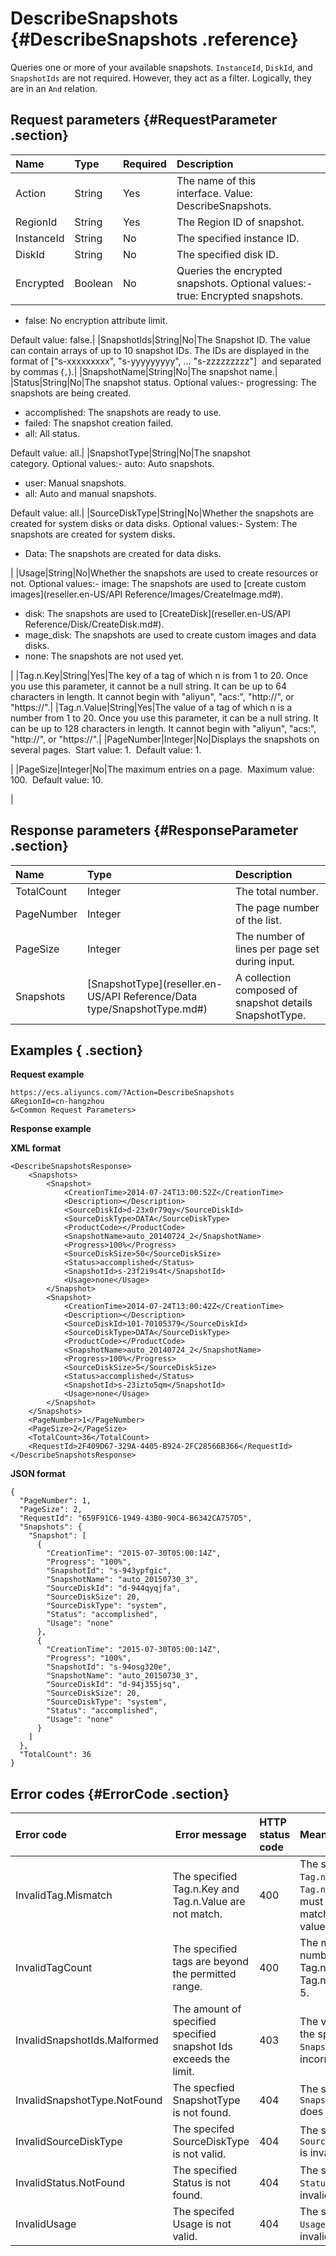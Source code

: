 # DescribeSnapshots {#DescribeSnapshots .reference}

Queries one or more of your available snapshots. `InstanceId`, `DiskId`, and  `SnapshotIds` are not required. However, they act as a filter. Logically, they are in an `And` relation.

## Request parameters {#RequestParameter .section}

|Name|Type|Required|Description|
|:---|:---|:-------|:----------|
|Action|String|Yes|The name of this interface. Value: DescribeSnapshots.|
|RegionId|String|Yes|The Region ID of snapshot.|
|InstanceId|String|No|The specified instance ID.|
|DiskId|String|No|The specified disk ID.|
|Encrypted|Boolean|No|Queries the encrypted snapshots. Optional values:-   true: Encrypted snapshots.
-   false: No encryption attribute limit.

Default value: false.|
|SnapshotIds|String|No|The Snapshot ID. The value can contain arrays of up to 10 snapshot IDs. The IDs are displayed in the format of \["s-xxxxxxxxx", "s-yyyyyyyyy", … "s-zzzzzzzzz"\]  and separated by commas \(`,`\).|
|SnapshotName|String|No|The snapshot name.|
|Status|String|No|The snapshot status. Optional values:-   progressing: The snapshots are being created.
-   accomplished: The snapshots are ready to use.
-   failed: The snapshot creation failed.
-   all: All status.

Default value: all.|
|SnapshotType|String|No|The snapshot category. Optional values:-   auto: Auto snapshots.
-   user: Manual snapshots.
-   all: Auto and manual snapshots.

Default value: all.|
|SourceDiskType|String|No|Whether the snapshots are created for system disks or data disks. Optional values:-   System: The snapshots are created for system disks.
-   Data: The snapshots are created for data disks.

|
|Usage|String|No|Whether the snapshots are used to create resources or not. Optional values:-   image: The snapshots are used to [create custom images](reseller.en-US/API Reference/Images/CreateImage.md#).
-   disk: The snapshots are used to [CreateDisk](reseller.en-US/API Reference/Disk/CreateDisk.md#).
-   mage\_disk: The snapshots are used to create custom images and data disks.
-   none: The snapshots are not used yet.

|
|Tag.n.Key|String|Yes|The key of a tag of which n is from 1 to 20. Once you use this parameter, it cannot be a null string. It can be up to 64 characters in length. It cannot begin with "aliyun", "acs:", "http://", or "https://".|
|Tag.n.Value|String|Yes|The value of a tag of which n is a number from 1 to 20. Once you use this parameter, it can be a null string. It can be up to 128 characters in length. It cannot begin with "aliyun", "acs:", "http://", or "https://".|
|PageNumber|Integer|No|Displays the snapshots on several pages.  Start value: 1.  Default value: 1.

|
|PageSize|Integer|No|The maximum entries on a page.  Maximum value: 100.  Default value: 10.

|

## Response parameters {#ResponseParameter .section}

|Name|Type|Description|
|:---|:---|:----------|
|TotalCount|Integer|The total number.|
|PageNumber|Integer|The page number of the list.|
|PageSize|Integer|The number of lines per page set during input.|
|Snapshots|[SnapshotType](reseller.en-US/API Reference/Data type/SnapshotType.md#)|A collection composed of snapshot details SnapshotType.|

## Examples { .section}

**Request example** 

```
https://ecs.aliyuncs.com/?Action=DescribeSnapshots
&RegionId=cn-hangzhou
&<Common Request Parameters>
```

**Response example** 

**XML format** 

```
<DescribeSnapshotsResponse>
    <Snapshots>
        <Snapshot>
            <CreationTime>2014-07-24T13:00:52Z</CreationTime>
            <Description></Description>
            <SourceDiskId>d-23x0r79qy</SourceDiskId>
            <SourceDiskType>DATA</SourceDiskType>
            <ProductCode></ProductCode>
            <SnapshotName>auto_20140724_2</SnapshotName>
            <Progress>100%</Progress>
            <SourceDiskSize>50</SourceDiskSize>
            <Status>accomplished</Status>
            <SnapshotId>s-23f2i9s4t</SnapshotId>
            <Usage>none</Usage>
        </Snapshot>
        <Snapshot>
            <CreationTime>2014-07-24T13:00:42Z</CreationTime>
            <Description></Description>
            <SourceDiskId>101-70105379</SourceDiskId>
            <SourceDiskType>DATA</SourceDiskType>
            <ProductCode></ProductCode>
            <SnapshotName>auto_20140724_2</SnapshotName>
            <Progress>100%</Progress>
            <SourceDiskSize>5</SourceDiskSize>
            <Status>accomplished</Status>
            <SnapshotId>s-23izto5qm</SnapshotId>
            <Usage>none</Usage>
        </Snapshot>
    </Snapshots>
    <PageNumber>1</PageNumber>
    <PageSize>2</PageSize>
    <TotalCount>36</TotalCount>
    <RequestId>2F409D67-329A-4405-B924-2FC28566B366</RequestId>
</DescribeSnapshotsResponse>
```

**JSON format** 

```
{
  "PageNumber": 1,
  "PageSize": 2,
  "RequestId": "659F91C6-1949-43B0-90C4-B6342CA757D5",
  "Snapshots": {
    "Snapshot": [
      {
        "CreationTime": "2015-07-30T05:00:14Z",
        "Progress": "100%",
        "SnapshotId": "s-943ypfgic",
        "SnapshotName": "auto_20150730_3",
        "SourceDiskId": "d-944qyqjfa",
        "SourceDiskSize": 20,
        "SourceDiskType": "system",
        "Status": "accomplished",
        "Usage": "none"
      },
      {
        "CreationTime": "2015-07-30T05:00:14Z",
        "Progress": "100%",
        "SnapshotId": "s-94osg320e",
        "SnapshotName": "auto_20150730_3",
        "SourceDiskId": "d-94j355jsq",
        "SourceDiskSize": 20,
        "SourceDiskType": "system",
        "Status": "accomplished",
        "Usage": "none"
      }
    ]
  },
  "TotalCount": 36
}
```

## Error codes {#ErrorCode .section}

|Error code| Error message|HTTP status code|Meaning|
|:---------|:-------------|:---------------|:------|
|InvalidTag.Mismatch|The specified Tag.n.Key and Tag.n.Value are not match.|400|The specified `Tag.n.Key` and `Tag.n.Value`  must be a matched key-value.|
|InvalidTagCount|The specified tags are beyond the permitted range.|400|The maximum number of the Tag.n.Key and Tag.n.Value is 5.|
|InvalidSnapshotIds.Malformed|The amount of specified specified snapshot Ids exceeds the limit.|403|The value of the specified `SnapshotIds` is incorrect.|
|InvalidSnapshotType.NotFound|The specfied SnapshotType is not found.|404|The specified `SnapshotType` does not exist.|
|InvalidSourceDiskType|The specifed SourceDiskType is not valid.|404|The specified `SourceDiskType` is invalid.|
|InvalidStatus.NotFound|The specified Status is not found.|404|The specified `Status` is invalid.|
|InvalidUsage|The specifed Usage is not valid.|404|The specified `Usage` is invalid.|

